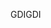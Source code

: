 <span data-ttu-id="9a222-101">GDI</span><span class="sxs-lookup"><span data-stu-id="9a222-101">GDI</span></span>